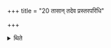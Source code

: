 +++
title = "20 तासान् तदेव प्रस्तरपरिधि"

+++

<details><summary>थिते</summary>

तासां तदेव प्रस्तरपरिधि यदुपसदाम् २०
</details>
